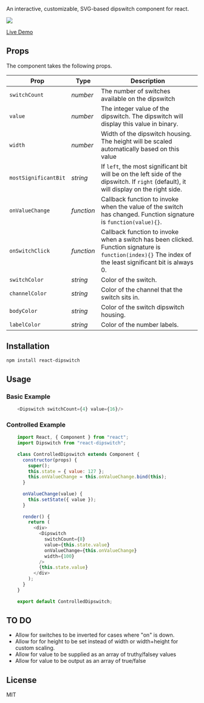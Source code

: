 An interactive, customizable, SVG-based dipswitch component for react. 

<img src="https://i.imgur.com/aZrFGGz.png"/>

[Live Demo](https://codesandbox.io/s/84q35m2430)

## Props

The component takes the following props.

| Prop                  | Type       | Description |
|-----------------------|------------|-------------|
| `switchCount`         | _number_   | The number of switches available on the dipswitch |
| `value`               | _number_   | The integer value of the dipswitch. The dipswitch will display this value in binary. |
| `width`               | _number_   | Width of the dipswitch housing. The height will be scaled automatically based on this value |
| `mostSignificantBit`  | _string_   | If `left`, the most significant bit will be on the left side of the dipswitch. If `right` (default), it will display on the right side. |
| `onValueChange`       | _function_ | Callback function to invoke when the value of the switch has changed. Function signature is `function(value){}`. |
| `onSwitchClick`       | _function_ | Callback function to invoke when a switch has been clicked. Function signature is `function(index){}` The index of the least significant bit is always 0. |
| `switchColor`         | _string_   | Color of the switch. |
| `channelColor`        | _string_   | Color of the channel that the switch sits in. |
| `bodyColor`           | _string_   | Color of the switch dipswitch housing. |
| `labelColor`          | _string_   | Color of the number labels. |

## Installation

```bash
npm install react-dipswitch
```

## Usage

### Basic Example
```javascript
    <Dipswitch switchCount={4} value={16}/>
```

### Controlled Example
```javascript
    import React, { Component } from "react";
    import Dipswitch from "react-dipswitch";
    
    class ControlledDipswitch extends Component {
      constructor(props) {
        super();
        this.state = { value: 127 };
        this.onValueChange = this.onValueChange.bind(this);
      }
    
      onValueChange(value) {
        this.setState({ value });
      }
    
      render() {
        return (
          <div>
            <Dipswitch
              switchCount={8}
              value={this.state.value}
              onValueChange={this.onValueChange}
              width={100}
            />
            {this.state.value}
          </div>
        );
      }
    }
    
    export default ControlledDipswitch;
```

## TO DO
* Allow for switches to be inverted for cases where "on" is down. 
* Allow for for height to be set instead of width or width+height for custom scaling. 
* Allow for value to be supplied as an array of truthy/falsey values
* Allow for value to be output as an array of true/false

## License

MIT